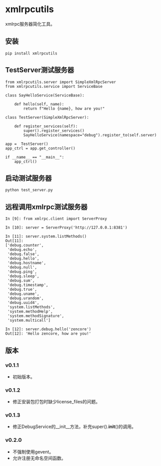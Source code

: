 # xmlrpcutils

xmlrpc服务器简化工具。

## 安装

```
pip install xmlrpcutils
```

## TestServer测试服务器

```
from xmlrpcutils.server import SimpleXmlRpcServer
from xmlrpcutils.service import ServiceBase

class SayHelloService(ServiceBase):

    def hello(self, name):
        return f"Hello {name}, how are you!"

class TestServer(SimpleXmlRpcServer):
    
    def register_services(self):
        super().register_services()
        SayHelloService(namespace="debug").register_to(self.server)

app =  TestServer()
app_ctrl = app.get_controller()

if __name__ == "__main__":
    app_ctrl()

```

## 启动测试服务器

```
python test_server.py
```

## 远程调用xmlrpc测试服务器

```
In [9]: from xmlrpc.client import ServerProxy

In [10]: server = ServerProxy('http://127.0.0.1:8381')

In [11]: server.system.listMethods()
Out[11]:
['debug.counter',
 'debug.echo',
 'debug.false',
 'debug.hello',
 'debug.hostname',
 'debug.null',
 'debug.ping',
 'debug.sleep',
 'debug.sum',
 'debug.timestamp',
 'debug.true',
 'debug.uname',
 'debug.urandom',
 'debug.uuid4',
 'system.listMethods',
 'system.methodHelp',
 'system.methodSignature',
 'system.multicall']

In [12]: server.debug.hello('zencore')
Out[12]: 'Hello zencore, how are you!'
```

## 版本

### v0.1.1

- 初始版本。

### v0.1.2

- 修正安装包打包时缺少license_files的问题。

### v0.1.3

- 修正DebugService的__init__方法，补充super().__init__()的调用。

### v0.2.0

- 不强制使用gevent。
- 允许注册无命名空间函数。

